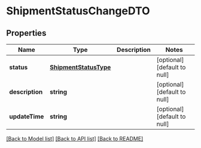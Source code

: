 # ShipmentStatusChangeDTO

## Properties
Name | Type | Description | Notes
------------ | ------------- | ------------- | -------------
**status** | [**ShipmentStatusType**](ShipmentStatusType.md) |  | [optional] [default to null]
**description** | **string** |  | [optional] [default to null]
**updateTime** | **string** |  | [optional] [default to null]

[[Back to Model list]](../README.md#documentation-for-models) [[Back to API list]](../README.md#documentation-for-api-endpoints) [[Back to README]](../README.md)


